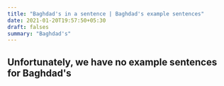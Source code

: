 ```yaml
---
title: "Baghdad's in a sentence | Baghdad's example sentences"
date: 2021-01-20T19:57:50+05:30
draft: falses
summary: "Baghdad's"
---
```

## Unfortunately, we have no example sentences for Baghdad's                 
